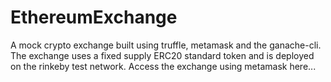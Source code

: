 # EthereumExchange

A mock crypto exchange built using truffle, metamask and the ganache-cli. The exchange uses a fixed supply ERC20 standard token and is deployed on the rinkeby test network. Access the exchange using metamask here...
